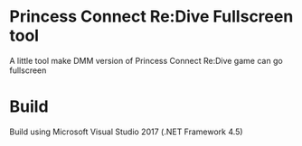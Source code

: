 # Princess Connect Re:Dive Fullscreen tool
A little tool make DMM version of Princess Connect Re:Dive game can go fullscreen


# Build
Build using Microsoft Visual Studio 2017 (.NET Framework 4.5)